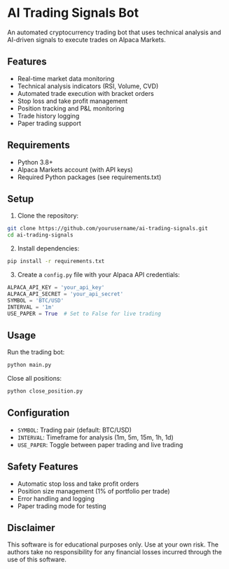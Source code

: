 # AI Trading Signals Bot

An automated cryptocurrency trading bot that uses technical analysis and AI-driven signals to execute trades on Alpaca Markets.

## Features

- Real-time market data monitoring
- Technical analysis indicators (RSI, Volume, CVD)
- Automated trade execution with bracket orders
- Stop loss and take profit management
- Position tracking and P&L monitoring
- Trade history logging
- Paper trading support

## Requirements

- Python 3.8+
- Alpaca Markets account (with API keys)
- Required Python packages (see requirements.txt)

## Setup

1. Clone the repository:
```bash
git clone https://github.com/yourusername/ai-trading-signals.git
cd ai-trading-signals
```

2. Install dependencies:
```bash
pip install -r requirements.txt
```

3. Create a `config.py` file with your Alpaca API credentials:
```python
ALPACA_API_KEY = 'your_api_key'
ALPACA_API_SECRET = 'your_api_secret'
SYMBOL = 'BTC/USD'
INTERVAL = '1m'
USE_PAPER = True  # Set to False for live trading
```

## Usage

Run the trading bot:
```bash
python main.py
```

Close all positions:
```bash
python close_position.py
```

## Configuration

- `SYMBOL`: Trading pair (default: BTC/USD)
- `INTERVAL`: Timeframe for analysis (1m, 5m, 15m, 1h, 1d)
- `USE_PAPER`: Toggle between paper trading and live trading

## Safety Features

- Automatic stop loss and take profit orders
- Position size management (1% of portfolio per trade)
- Error handling and logging
- Paper trading mode for testing

## Disclaimer

This software is for educational purposes only. Use at your own risk. The authors take no responsibility for any financial losses incurred through the use of this software. 